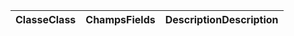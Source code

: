 | <span data-ttu-id="081ed-101">Classe</span><span class="sxs-lookup"><span data-stu-id="081ed-101">Class</span></span> | <span data-ttu-id="081ed-102">Champs</span><span class="sxs-lookup"><span data-stu-id="081ed-102">Fields</span></span> | <span data-ttu-id="081ed-103">Description</span><span class="sxs-lookup"><span data-stu-id="081ed-103">Description</span></span> |
|:---|:---|:---|
